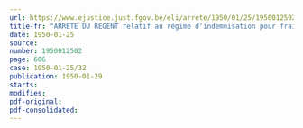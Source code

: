 ```yaml
---
url: https://www.ejustice.just.fgov.be/eli/arrete/1950/01/25/1950012502/justel
title-fr: "ARRETE DU REGENT relatif au régime d'indemnisation pour frais de tenue et d'équipement des militaires de l'armée de terre, de la force aérienne, de la force navale et de la gendarmerie"
date: 1950-01-25
source:
number: 1950012502
page: 606
case: 1950-01-25/32
publication: 1950-01-29
starts:
modifies:
pdf-original:
pdf-consolidated:
---
```


